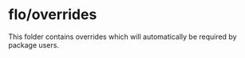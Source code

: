 # flo/overrides

This folder contains overrides which will automatically be required by package users.
